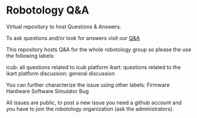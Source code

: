 # Robotology Q&A
Virtual repository to host Questions &amp; Answers.

To ask questions and/or look for answers visit our [Q&A](https://github.com/robotology/QA/issues)

This repository hosts Q&A for the whole robotology group so please the use the following labels:

icub: all questions related to icub platform
ikart: questions related to the ikart platform
discussion: general discussion

You can further characterize the issue using other labels:
Firmware
Hardware
Software
Simulator
Bug

All issues are public, to post a new issue you need a github account and you have to join the robotology organization (ask the administrators).


 